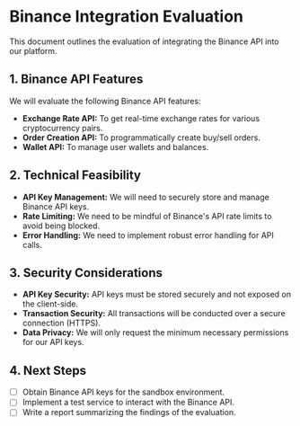 # Binance Integration Evaluation

This document outlines the evaluation of integrating the Binance API into our platform.

## 1. Binance API Features

We will evaluate the following Binance API features:

- **Exchange Rate API:** To get real-time exchange rates for various cryptocurrency pairs.
- **Order Creation API:** To programmatically create buy/sell orders.
- **Wallet API:** To manage user wallets and balances.

## 2. Technical Feasibility

- **API Key Management:** We will need to securely store and manage Binance API keys.
- **Rate Limiting:** We need to be mindful of Binance's API rate limits to avoid being blocked.
- **Error Handling:** We need to implement robust error handling for API calls.

## 3. Security Considerations

- **API Key Security:** API keys must be stored securely and not exposed on the client-side.
- **Transaction Security:** All transactions will be conducted over a secure connection (HTTPS).
- **Data Privacy:** We will only request the minimum necessary permissions for our API keys.

## 4. Next Steps

- [ ] Obtain Binance API keys for the sandbox environment.
- [ ] Implement a test service to interact with the Binance API.
- [ ] Write a report summarizing the findings of the evaluation.
